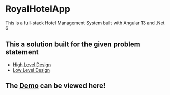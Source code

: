 # RoyalHotelApp
This is a full-stack Hotel Management System built with Angular 13 and .Net 6

## This a solution built for the given problem statement
*  [High Level Design]("Online-Hotel-Management-System-HLD.docx")
*  [Low Level Design](".\Hotel-management-system-LLD-group-4.pdf")

## The [Demo](https://youtu.be/YwoULX8NCw8) can be viewed here!
